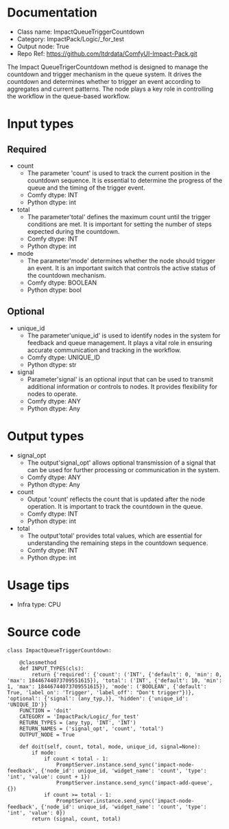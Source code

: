 # Documentation
- Class name: ImpactQueueTriggerCountdown
- Category: ImpactPack/Logic/_for_test
- Output node: True
- Repo Ref: https://github.com/ltdrdata/ComfyUI-Impact-Pack.git

The Impact QueueTrigerCountdown method is designed to manage the countdown and trigger mechanism in the queue system. It drives the countdown and determines whether to trigger an event according to aggregates and current patterns. The node plays a key role in controlling the workflow in the queue-based workflow.

# Input types
## Required
- count
    - The parameter 'count' is used to track the current position in the countdown sequence. It is essential to determine the progress of the queue and the timing of the trigger event.
    - Comfy dtype: INT
    - Python dtype: int
- total
    - The parameter'total' defines the maximum count until the trigger conditions are met. It is important for setting the number of steps expected during the countdown.
    - Comfy dtype: INT
    - Python dtype: int
- mode
    - The parameter'mode' determines whether the node should trigger an event. It is an important switch that controls the active status of the countdown mechanism.
    - Comfy dtype: BOOLEAN
    - Python dtype: bool
## Optional
- unique_id
    - The parameter'unique_id' is used to identify nodes in the system for feedback and queue management. It plays a vital role in ensuring accurate communication and tracking in the workflow.
    - Comfy dtype: UNIQUE_ID
    - Python dtype: str
- signal
    - Parameter'signal' is an optional input that can be used to transmit additional information or controls to nodes. It provides flexibility for nodes to operate.
    - Comfy dtype: ANY
    - Python dtype: Any

# Output types
- signal_opt
    - The output'signal_opt' allows optional transmission of a signal that can be used for further processing or communication in the system.
    - Comfy dtype: ANY
    - Python dtype: Any
- count
    - Output 'count' reflects the count that is updated after the node operation. It is important to track the countdown in the queue.
    - Comfy dtype: INT
    - Python dtype: int
- total
    - The output'total' provides total values, which are essential for understanding the remaining steps in the countdown sequence.
    - Comfy dtype: INT
    - Python dtype: int

# Usage tips
- Infra type: CPU

# Source code
```
class ImpactQueueTriggerCountdown:

    @classmethod
    def INPUT_TYPES(cls):
        return {'required': {'count': ('INT', {'default': 0, 'min': 0, 'max': 18446744073709551615}), 'total': ('INT', {'default': 10, 'min': 1, 'max': 18446744073709551615}), 'mode': ('BOOLEAN', {'default': True, 'label_on': 'Trigger', 'label_off': "Don't trigger"})}, 'optional': {'signal': (any_typ,)}, 'hidden': {'unique_id': 'UNIQUE_ID'}}
    FUNCTION = 'doit'
    CATEGORY = 'ImpactPack/Logic/_for_test'
    RETURN_TYPES = (any_typ, 'INT', 'INT')
    RETURN_NAMES = ('signal_opt', 'count', 'total')
    OUTPUT_NODE = True

    def doit(self, count, total, mode, unique_id, signal=None):
        if mode:
            if count < total - 1:
                PromptServer.instance.send_sync('impact-node-feedback', {'node_id': unique_id, 'widget_name': 'count', 'type': 'int', 'value': count + 1})
                PromptServer.instance.send_sync('impact-add-queue', {})
            if count >= total - 1:
                PromptServer.instance.send_sync('impact-node-feedback', {'node_id': unique_id, 'widget_name': 'count', 'type': 'int', 'value': 0})
        return (signal, count, total)
```